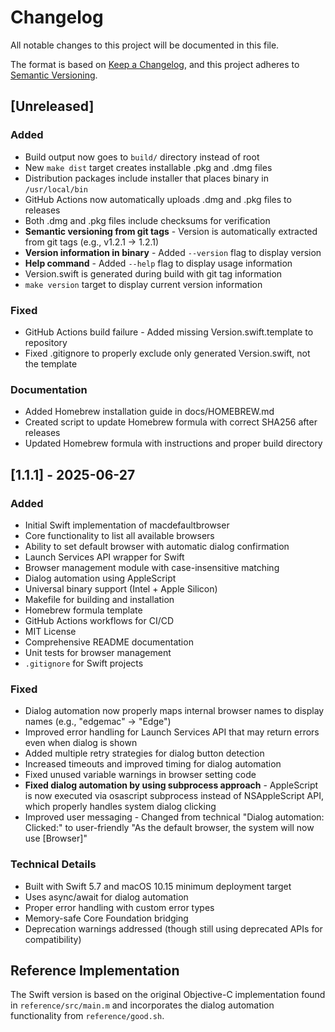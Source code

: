 # Changelog

All notable changes to this project will be documented in this file.

The format is based on [Keep a Changelog](https://keepachangelog.com/en/1.0.0/), and this project adheres to [Semantic Versioning](https://semver.org/spec/v2.0.0.html).

## [Unreleased]

### Added
- Build output now goes to `build/` directory instead of root
- New `make dist` target creates installable .pkg and .dmg files
- Distribution packages include installer that places binary in `/usr/local/bin`
- GitHub Actions now automatically uploads .dmg and .pkg files to releases
- Both .dmg and .pkg files include checksums for verification
- **Semantic versioning from git tags** - Version is automatically extracted from git tags (e.g., v1.2.1 → 1.2.1)
- **Version information in binary** - Added `--version` flag to display version
- **Help command** - Added `--help` flag to display usage information
- Version.swift is generated during build with git tag information
- `make version` target to display current version information

### Fixed
- GitHub Actions build failure - Added missing Version.swift.template to repository
- Fixed .gitignore to properly exclude only generated Version.swift, not the template

### Documentation
- Added Homebrew installation guide in docs/HOMEBREW.md
- Created script to update Homebrew formula with correct SHA256 after releases
- Updated Homebrew formula with instructions and proper build directory

## [1.1.1] - 2025-06-27


### Added

- Initial Swift implementation of macdefaultbrowser
- Core functionality to list all available browsers
- Ability to set default browser with automatic dialog confirmation
- Launch Services API wrapper for Swift
- Browser management module with case-insensitive matching
- Dialog automation using AppleScript
- Universal binary support (Intel + Apple Silicon)
- Makefile for building and installation
- Homebrew formula template
- GitHub Actions workflows for CI/CD
- MIT License
- Comprehensive README documentation
- Unit tests for browser management
- `.gitignore` for Swift projects

### Fixed

- Dialog automation now properly maps internal browser names to display names (e.g., "edgemac" → "Edge")
- Improved error handling for Launch Services API that may return errors even when dialog is shown
- Added multiple retry strategies for dialog button detection
- Increased timeouts and improved timing for dialog automation
- Fixed unused variable warnings in browser setting code
- **Fixed dialog automation by using subprocess approach** - AppleScript is now executed via osascript subprocess instead of NSAppleScript API, which properly handles system dialog clicking
- Improved user messaging - Changed from technical "Dialog automation: Clicked:" to user-friendly "As the default browser, the system will now use [Browser]"

### Technical Details

- Built with Swift 5.7 and macOS 10.15 minimum deployment target
- Uses async/await for dialog automation
- Proper error handling with custom error types
- Memory-safe Core Foundation bridging
- Deprecation warnings addressed (though still using deprecated APIs for compatibility)

## Reference Implementation

The Swift version is based on the original Objective-C implementation found in `reference/src/main.m` and incorporates the dialog automation functionality from `reference/good.sh`.
